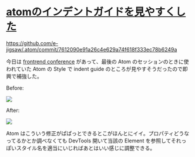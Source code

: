 # [atomのインデントガイドを見やすくした](/2015/02/21/atom-indent-guide.html)

https://github.com/e-jigsaw/.atom/commit/7612090e91a26c4e629a74f618f333ec78b6249a

今日は [frontrend conference](http://frontrend.github.io/conference/) があって、最後の Atom のセッションのときに使われていた Atom の Style で indent guide のところが見やすそうだったので即興で補強した。

Before:

![](https://cloud.githubusercontent.com/assets/557961/6314549/11a5e0ce-ba26-11e4-9515-4faeb5b05de9.png)

After:

![](https://cloud.githubusercontent.com/assets/557961/6314551/16e9b240-ba26-11e4-85a2-2f6bb242ca39.png)

Atom はこういう修正がぱぱっとできるとこがほんとにイイ。プロパティどうなってるかとか調べなくても DevTools 開いて当該の Element を参照してそれっぽいスタイル名を適当にいじればあとはいい感じに調整できる。
